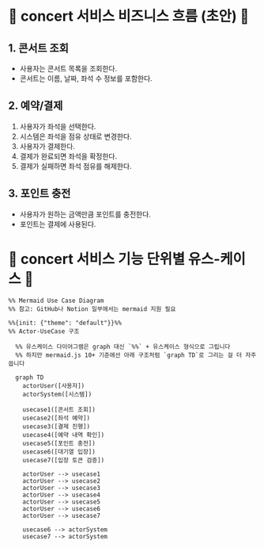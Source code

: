 # 🎵 concert 서비스 비즈니스 흐름 (초안) 🎵

## 1. 콘서트 조회
- 사용자는 콘서트 목록을 조회한다.
- 콘서트는 이름, 날짜, 좌석 수 정보를 포함한다.

## 2. 예약/결제
1. 사용자가 좌석을 선택한다.
2. 시스템은 좌석을 점유 상태로 변경한다.
3. 사용자가 결제한다.
4. 결제가 완료되면 좌석을 확정한다.
5. 결제가 실패하면 좌석 점유를 해제한다.

## 3. 포인트 충전
- 사용자가 원하는 금액만큼 포인트를 충전한다.
- 포인트는 결제에 사용된다.

# 🎵 concert 서비스 기능 단위별 유스-케이스 🎵

```mermaid
%% Mermaid Use Case Diagram
%% 참고: GitHub나 Notion 일부에서는 mermaid 지원 필요

%%{init: {"theme": "default"}}%%
%% Actor-UseCase 구조

  %% 유스케이스 다이어그램은 graph 대신 `%%` + 유스케이스 형식으로 그립니다
  %% 하지만 mermaid.js 10+ 기준에선 아래 구조처럼 `graph TD`로 그리는 걸 더 자주 씁니다

  graph TD
    actorUser([사용자])
    actorSystem([시스템])

    usecase1([콘서트 조회])
    usecase2([좌석 예약])
    usecase3([결제 진행])
    usecase4([예약 내역 확인])
    usecase5([포인트 충전])
    usecase6([대기열 입장])
    usecase7([입장 토큰 검증])

    actorUser --> usecase1
    actorUser --> usecase2
    actorUser --> usecase3
    actorUser --> usecase4
    actorUser --> usecase5
    actorUser --> usecase6
    actorUser --> usecase7

    usecase6 --> actorSystem
    usecase7 --> actorSystem

```
